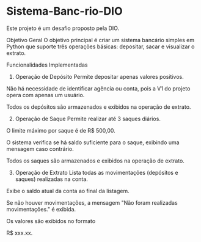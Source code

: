 # Sistema-Banc-rio-DIO
Este projeto é um desafio proposto pela DIO.

Objetivo Geral
O objetivo principal é criar um sistema bancário simples em Python que suporte três operações básicas: depositar, sacar e visualizar o extrato. 

Funcionalidades Implementadas
1. Operação de Depósito
Permite depositar apenas valores positivos. 

Não há necessidade de identificar agência ou conta, pois a V1 do projeto opera com apenas um usuário. 

Todos os depósitos são armazenados e exibidos na operação de extrato. 

2. Operação de Saque
Permite realizar até 3 saques diários. 

O limite máximo por saque é de R$ 500,00. 

O sistema verifica se há saldo suficiente para o saque, exibindo uma mensagem caso contrário. 

Todos os saques são armazenados e exibidos na operação de extrato. 

3. Operação de Extrato
Lista todas as movimentações (depósitos e saques) realizadas na conta. 

Exibe o saldo atual da conta ao final da listagem. 

Se não houver movimentações, a mensagem "Não foram realizadas movimentações." é exibida. 

Os valores são exibidos no formato 

R$ xxx.xx. 

